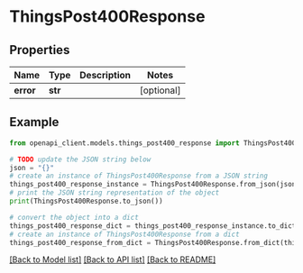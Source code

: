 # ThingsPost400Response


## Properties

Name | Type | Description | Notes
------------ | ------------- | ------------- | -------------
**error** | **str** |  | [optional] 

## Example

```python
from openapi_client.models.things_post400_response import ThingsPost400Response

# TODO update the JSON string below
json = "{}"
# create an instance of ThingsPost400Response from a JSON string
things_post400_response_instance = ThingsPost400Response.from_json(json)
# print the JSON string representation of the object
print(ThingsPost400Response.to_json())

# convert the object into a dict
things_post400_response_dict = things_post400_response_instance.to_dict()
# create an instance of ThingsPost400Response from a dict
things_post400_response_from_dict = ThingsPost400Response.from_dict(things_post400_response_dict)
```
[[Back to Model list]](../README.md#documentation-for-models) [[Back to API list]](../README.md#documentation-for-api-endpoints) [[Back to README]](../README.md)


